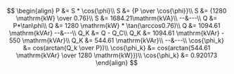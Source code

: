 $$
\begin{align}
P &= S * \cos{\phi}\\
S &= {P \over \cos{\phi}}\\
S &= {1280 \mathrm{kW} \over 0.76}\\
S &= 1684.21\mathrm{kVA}\\
--&---\\
Q &= P*\tan\phi\\
Q &= 1280 \mathrm{kW} * \tan(\arccos0.76)\\
Q &= 1094.61 \mathrm{kVAr}
--&---\\
Q_K &= Q - Q_C\\
Q_K &= 1094.61 \mathrm{kVAr} - 550 \mathrm{kVAr}\\
Q_K &= 544.61 \mathrm{kVAr}\\
--&---\\
\cos{\phi_k} &= cos(arctan{Q_k \over P})\\
\cos{\phi_k} &= cos(arctan{544.61 \mathrm{kVAr} \over 1280 \mathrm{kW}})\\
\cos{\phi_k} &= 0.920173
\end{align}
$$

